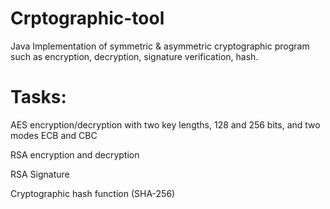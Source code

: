 # Crptographic-tool


Java Implementation of symmetric & asymmetric cryptographic program such as encryption, decryption, signature verification, hash.
 
 
# Tasks:

AES encryption/decryption with two key lengths, 128 and 256 bits, and two modes ECB and CBC

RSA encryption and decryption

RSA Signature

Cryptographic hash function (SHA-256)
